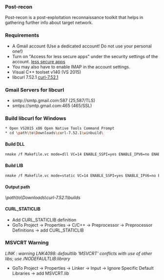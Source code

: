 ### Post-recon
Post-recon is a post-exploitation reconnaissance toolkit that helps in gathering further info about target network.


### Requirements

* A Gmail account (Use a dedicated account! Do not use your personal one!)
* Turn on "Access for less secure apps" under the security settings of the account. [less secure apps](https://www.google.com/settings/security/lesssecureapps)
* You may also have to enable IMAP in the account settings.
* Visual C++ toolset v140 (VS 2015)
* libcurl 7.52.1 [curl-7.52.1](https://curl.haxx.se/download/curl-7.52.1.zip)


### Gmail Servers for libcurl

* smtp://smtp.gmail.com:587		(25,587/TLS)
* smtps://smtp.gmail.com:465	(465/SSL)


### Build libcurl for Windows

```bash
* Open VS2015 x86 Open Native Tools Command Prompt
* cd \path\to\Downloads\curl-7.52.1\winbuild\
```

#### Build DLL

```bash
nmake /f Makefile.vc mode=dll VC=14 ENABLE_SSPI=yes ENABLE_IPV6=no ENABLE_IDN=no ENABLE_WINSSL=yes GEN_PDB=no DEBUG=no MACHINE=x86
```

#### Build LIB

```bash
nmake /f Makefile.vc mode=static VC=14 ENABLE_SSPI=yes ENABLE_IPV6=no ENABLE_IDN=no ENABLE_WINSSL=yes GEN_PDB=no DEBUG=no MACHINE=x86
```

#### Output path

*\path\to\Downloads\curl-7.52.1\builds*

#### CURL_STATICLIB

* Add CURL_STATICLIB definition
* GoTo Project -> Properties -> C/C++ -> Preprocessor -> Preprocessor Definitions -> add CURL_STATICLIB


### MSVCRT Warning

*LINK : warning LNK4098: defaultlib 'MSVCRT' conflicts with use of other libs; use /NODEFAULTLIB:library*

* GoTo Project -> Properties -> Linker -> Input -> Ignore Specific Default Libraries -> add MSVCRT.lib

